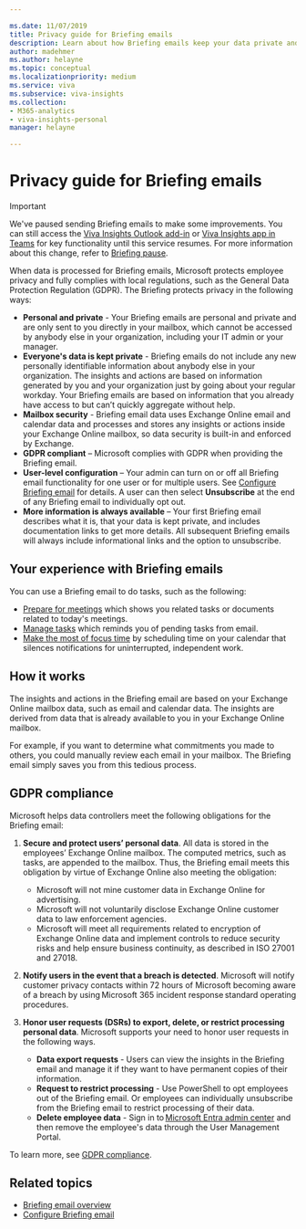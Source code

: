 ```yaml
---

ms.date: 11/07/2019
title: Privacy guide for Briefing emails
description: Learn about how Briefing emails keep your data private and secure
author: madehmer
ms.author: helayne
ms.topic: conceptual
ms.localizationpriority: medium 
ms.service: viva 
ms.subservice: viva-insights 
ms.collection: 
- M365-analytics
- viva-insights-personal
manager: helayne

---
```

# Privacy guide for Briefing emails

>[!Important]
>We've paused sending Briefing emails to make some improvements. You can still access the [Viva Insights Outlook add-in](../use/add-in.md) or [Viva Insights app in Teams](../teams/introduction.md) for key functionality until this service resumes. For more information about this change, refer to [Briefing pause](../reference/briefing-pause.md).

When data is processed for Briefing emails, Microsoft protects employee privacy and fully complies with local regulations, such as the General Data Protection Regulation (GDPR). The Briefing protects privacy in the following ways:

* **Personal and private** - Your Briefing emails are personal and private and are only sent to you directly in your mailbox, which cannot be accessed by anybody else in your organization, including your IT admin or your manager.
* **Everyone's data is kept private** - Briefing emails do not include any new personally identifiable information about anybody else in your organization. The insights and actions are based on information generated by you and your organization just by going about your regular workday. Your Briefing emails are based on information that you already have access to but can’t quickly aggregate without help.
* **Mailbox security** - Briefing email data uses Exchange Online email and calendar data and processes and stores any insights or actions inside your Exchange Online mailbox, so data security is built-in and enforced by Exchange.
* **GDPR compliant** – Microsoft complies with GDPR when providing the Briefing email.
* **User-level configuration** – Your admin can turn on or off all Briefing email functionality for one user or for multiple users. See [Configure Briefing email](be-admin.md) for details. A user can then select **Unsubscribe** at the end of any Briefing email to individually opt out.
* **More information is always available** – Your first Briefing email describes what it is, that your data is kept private, and includes documentation links to get more details. All subsequent Briefing emails will always include informational links and the option to unsubscribe.

## Your experience with Briefing emails

You can use a Briefing email to do tasks, such as the following:

* [Prepare for meetings](be-meetings.md) which shows you related tasks or documents related to today's meetings.
* [Manage tasks](be-tasks.md) which reminds you of pending tasks from email.
* [Make the most of focus time](be-focus.md) by scheduling time on your calendar that silences notifications for uninterrupted, independent work.

## How it works

The insights and actions in the Briefing email are based on your Exchange Online mailbox data, such as email and calendar data. The insights are derived from data that is already available to you in your Exchange Online mailbox.

For example, if you want to determine what commitments you made to others, you could manually review each email in your mailbox. The Briefing email simply saves you from this tedious process.

## GDPR compliance

Microsoft helps data controllers meet the following obligations for the Briefing email:

1. **Secure and protect users’ personal data**. All data is stored in the employees’ Exchange Online mailbox. The computed metrics, such as tasks, are appended to the mailbox. Thus, the Briefing email meets this obligation by virtue of Exchange Online also meeting the obligation:

   * Microsoft will not mine customer data in Exchange Online for advertising.
   * Microsoft will not voluntarily disclose Exchange Online customer data to law enforcement agencies.
   * Microsoft will meet all requirements related to encryption of Exchange Online data and implement controls to reduce security risks and help ensure business continuity, as described in ISO 27001 and 27018.

2. **Notify users in the event that a breach is detected**. Microsoft will notify customer privacy contacts within 72 hours of Microsoft becoming aware of a breach by using Microsoft 365 incident response standard operating procedures.

3. **Honor user requests (DSRs) to export, delete, or restrict processing personal data**. Microsoft supports your need to honor user requests in the following ways.

   * **Data export requests** - Users can view the insights in the Briefing email and manage it if they want to have permanent copies of their information.
   * **Request to restrict processing** - Use PowerShell to opt employees out of the Briefing email. Or employees can individually unsubscribe from the Briefing email to restrict processing of their data.
   * **Delete employee data** - Sign in to [Microsoft Entra admin center](https://aad.portal.azure.com/) and then remove the employee's data through the User Management Portal.

To learn more, see [GDPR compliance](https://www.microsoft.com/trustCenter/privacy/gdpr).

## Related topics

* [Briefing email overview](be-overview.md)
* [Configure Briefing email](be-admin.md)
